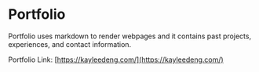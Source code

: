 # Portfolio

Portfolio uses markdown to render webpages and it contains past projects, experiences, and contact information.

Portfolio Link: [https://kayleedeng.com/](https://kayleedeng.com/)
